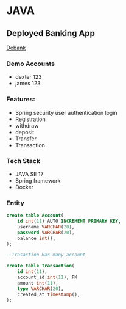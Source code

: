 # JAVA

## Deployed Banking App 
[Debank](https://java-lu7w.onrender.com/)

### Demo Accounts
- dexter 123
- james 123

### Features:
- Spring security user authentication login
- Registration 
- withdraw
- deposit
- Transfer
- Transaction

### Tech Stack
- JAVA SE 17
- Spring framework
- Docker

### Entity
```sql
create table Account(
    id int(11) AUTO INCREMENT PRIMARY KEY,
    username VARCHAR(20),
    password VARCHAR(20),
    balance int(),
);

--Trasaction Has many account

create table Transaction(
    id int(11),
    account_id int(11), FK
    amount int(11),
    type VARCHAR(20),
    created_at timestamp(),
);
```
